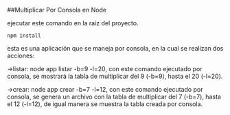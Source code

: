 ##Multiplicar Por Consola en Node

ejecutar este comando en la raiz del proyecto.
```
npm install
```

esta es una aplicación que se maneja por consola, en la cual se realizan dos acciones:

->listar: node app listar -b=9 -l=20, con este comando ejecutado por consola, se mostrará la tabla de multiplicar del 9 (-b=9), hasta el 20 (-l=20).

->crear: node app crear -b=7 -l=12, con este comando ejecutado por consola, se genera un archivo con la tabla de multiplicar del 7 (-b=7), hasta el 12 (-l=12), de igual manera se muestra la tabla creada por consola.
